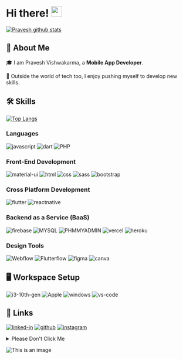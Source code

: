 <!-- ### Hi there 👋 -->

<!--

-->
# Hi there! <img src="https://media.giphy.com/media/hvRJCLFzcasrR4ia7z/giphy.gif" width="29px">
[![Pravesh github stats](https://github-readme-stats.vercel.app/api?username=pravesh-razor)](https://github.com/pravesh-razor/Readme)

## 🚀 About Me

🎓 I am Pravesh Vishwakarma, a **Mobile App Developer**.

🎸 Outside the world of tech too, I enjoy pushing myself to develop new skills.


## 🛠️ Skills
[![Top Langs](https://github-readme-stats.vercel.app/api/top-langs/?username=pravesh-razor)](https://github.com/pravesh-razor)

### Languages

![javascript](https://img.shields.io/badge/JavaScript-323330?style=for-the-badge&logo=javascript&logoColor=F7DF1E)
![dart](https://img.shields.io/badge/Dart-28B6F6?style=for-the-badge&logo=dart&logoColor=white)
![PHP](https://img.shields.io/badge/PHP-28B6F6?style=for-the-badge&logo=PHP&logoColor=white)


### Front-End Development

![material-ui](https://img.shields.io/badge/Material_UI-0081CB?style=for-the-badge&logo=mui&logoColor=white)
![html](https://img.shields.io/badge/HTML5-E34F26?style=for-the-badge&logo=html5&logoColor=white)
![css](https://img.shields.io/badge/CSS3-1572B6?style=for-the-badge&logo=css3&logoColor=white)
![sass](https://img.shields.io/badge/SASS-CC6699?style=for-the-badge&logo=sass&logoColor=white)
![bootstrap](https://img.shields.io/badge/Bootstrap-563D7C?style=for-the-badge&logo=bootstrap&logoColor=white)


### Cross Platform Development

![flutter](https://img.shields.io/badge/Flutter-28B6F6?style=for-the-badge&logo=flutter&logoColor=white)
![reactnative](https://img.shields.io/badge/React%20Native-222222?style=for-the-badge&logo=react&logoColor=white)

### Backend as a Service (BaaS)

![firebase](https://img.shields.io/badge/Firebase-ffaa00?style=for-the-badge&logo=Firebase&logoColor=white)
![MYSQL](https://img.shields.io/badge/MySql-28B6F6?style=for-the-badge&logo=MYSQL&logoColor=black)
![PHMMYADMIN](https://img.shields.io/badge/Php_My_Admin-28B6F6?style=for-the-badge&logo=phpmyadmin&logoColor=black)
![vercel](https://img.shields.io/badge/Vercel-000000?style=for-the-badge&logo=Vercel&logoColor=white)
![heroku](https://img.shields.io/badge/Heroku-430098?style=for-the-badge&logo=heroku&logoColor=white)

### Design Tools
![Webflow](https://img.shields.io/badge/webflow-000000?style=for-the-badge&logo=webflow&logoColor=white)
![Flutterflow](https://img.shields.io/badge/Flutterflow-000000?style=for-the-badge&logo=Flutterflow&logoColor=white)
![figma](https://img.shields.io/badge/figma-000000?style=for-the-badge&logo=figma&logoColor=white)
![canva](https://img.shields.io/badge/canva-00C4CC?style=for-the-badge&logo=canva&logoColor=white)


## 🖥️ Workspace Setup

![i3-10th-gen](https://img.shields.io/badge/Intel-Core_i3_10th-0071C5?style=for-the-badge&logo=intel&logoColor=white)
![Apple](https://img.shields.io/badge/Mac_M1-0071C5?style=for-the-badge&logo=Apple&logoColor=white)
![windows](https://img.shields.io/badge/Windows_11-0078D6?style=for-the-badge&logo=windows&logoColor=white)
![vs-code](https://img.shields.io/badge/VS_Code-007ACC?style=for-the-badge&logo=Visual-Studio-Code&logoColor=white)

## 🔗 Links

[![linked-in](https://img.shields.io/badge/Linked_In-0077B5?style=for-the-badge&logo=LinkedIn&logoColor=white)](https://linkedin.com/in/pravesh-razor)
[![github](https://img.shields.io/badge/GitHub-000000?style=for-the-badge&logo=GitHub&logoColor=white)](https://github.com/pravesh-razor)
[![instagram](https://img.shields.io/badge/Instagram-E4405F?style=for-the-badge&logo=instagram&logoColor=white)](https://www.instagram.com/pravesh_razor/)
<details><summary>Please Don't Click Me</summary>
<p>

#### I said don't click me, But still you click me!

```ruby
   Do "If you clicked so don't forgot to click on follow button"
```

</p>
</details>


![This is an image](https://github.com/pravesh-razor/Own-API-s/blob/e38b12a429d14f989f0039158beb7c261977b207/octocat-1661337188129.png)
